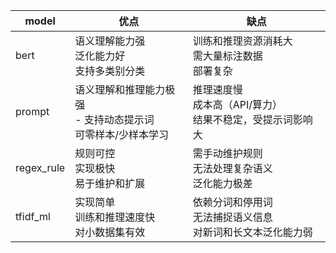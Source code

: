 | model | 优点 | 缺点 |
|-----|-----|-----|
| bert | 语义理解能力强<br>泛化能力好<br>支持多类别分类 | 训练和推理资源消耗大<br>需大量标注数据<br>部署复杂 |
| prompt | 语义理解和推理能力极强<br>- 支持动态提示词<br>可零样本/少样本学习 | 推理速度慢<br>成本高（API/算力）<br>结果不稳定，受提示词影响大 |
| regex_rule | 规则可控<br>实现极快<br>易于维护和扩展 | 需手动维护规则<br>无法处理复杂语义<br>泛化能力极差 |
| tfidf_ml | 实现简单<br>训练和推理速度快<br>对小数据集有效 | 依赖分词和停用词<br>无法捕捉语义信息<br>对新词和长文本泛化能力弱 |
